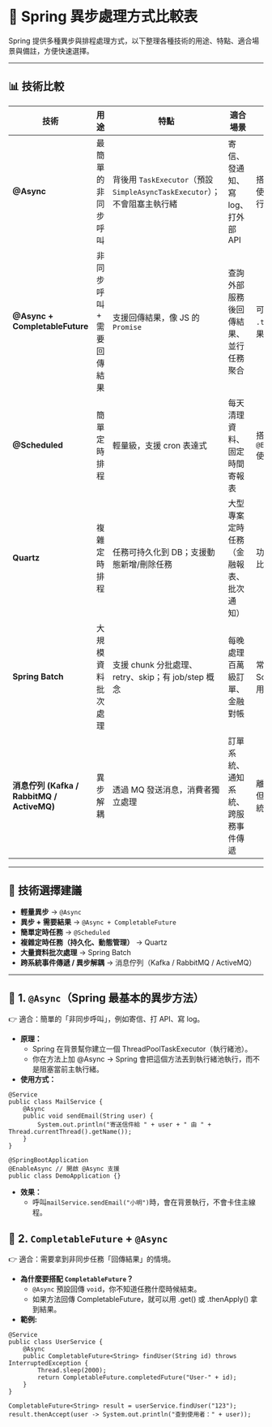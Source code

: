 # 📖 Spring 異步處理方式比較表

Spring 提供多種異步與排程處理方式，以下整理各種技術的用途、特點、適合場景與備註，方便快速選擇。

---

## 📊 技術比較

| 技術 | 用途 | 特點 | 適合場景 | 備註 |
|------|------|------|----------|------|
| **@Async** | 最簡單的非同步呼叫 | 背後用 `TaskExecutor`（預設 `SimpleAsyncTaskExecutor`）；不會阻塞主執行緒 | 寄信、發通知、寫 log、打外部 API | 搭配 `@EnableAsync` 使用；可改配置執行緒池 |
| **@Async + CompletableFuture** | 非同步呼叫 + 需要回傳結果 | 支援回傳結果，像 JS 的 `Promise` | 查詢外部服務後回傳結果、並行任務聚合 | 可用 `.get()` 或 `.thenApply()` 拿結果 |
| **@Scheduled** | 簡單定時排程 | 輕量級，支援 cron 表達式 | 每天清理資料、固定時間寄報表 | 搭配 `@EnableScheduling` 使用 |
| **Quartz** | 複雜定時排程 | 任務可持久化到 DB；支援動態新增/刪除任務 | 大型專案定時任務（金融報表、批次通知） | 功能強大，但配置比 `@Scheduled` 複雜 |
| **Spring Batch** | 大規模資料批次處理 | 支援 chunk 分批處理、retry、skip；有 job/step 概念 | 每晚處理百萬級訂單、金融對帳 | 常與 Quartz 或 Scheduler 搭配使用 |
| **消息佇列 (Kafka / RabbitMQ / ActiveMQ)** | 異步解耦 | 透過 MQ 發送消息，消費者獨立處理 | 訂單系統、通知系統、跨服務事件傳遞 | 離開 Spring 本身，但最常見於大型系統 |

---

## 🎯 技術選擇建議

- **輕量異步** → `@Async`
- **異步 + 需要結果** → `@Async + CompletableFuture`
- **簡單定時任務** → `@Scheduled`
- **複雜定時任務（持久化、動態管理）** → Quartz
- **大量資料批次處理** → Spring Batch
- **跨系統事件傳遞 / 異步解耦** → 消息佇列（Kafka / RabbitMQ / ActiveMQ）

---
## 🔹 1. `@Async`（Spring 最基本的異步方法）
👉 適合：簡單的「非同步呼叫」，例如寄信、打 API、寫 log。
- **原理：**
  - Spring 在背景幫你建立一個 ThreadPoolTaskExecutor（執行緒池）。
  - 你在方法上加 @Async → Spring 會把這個方法丟到執行緒池執行，而不是阻塞當前主執行緒。
- **使用方式：**
```dbn-psql
@Service
public class MailService {
    @Async
    public void sendEmail(String user) {
        System.out.println("寄送信件給 " + user + " 由 " + Thread.currentThread().getName());
    }
}
```
```dbn-psql
@SpringBootApplication
@EnableAsync // 開啟 @Async 支援
public class DemoApplication {}
```
- **效果：**
  - 呼叫`mailService.sendEmail("小明")`時，會在背景執行，不會卡住主線程。
## 🔹 2. `CompletableFuture` + `@Async`
👉 適合：需要拿到非同步任務「回傳結果」的情境。
- **為什麼要搭配 `CompletableFuture`？**
  - `@Async` 預設回傳 `voi`d，你不知道任務什麼時候結束。
  - 如果方法回傳 CompletableFuture<T>，就可以用 .get() 或 .thenApply() 拿到結果。
- **範例:**
```dbn-psql
@Service
public class UserService {
    @Async
    public CompletableFuture<String> findUser(String id) throws InterruptedException {
        Thread.sleep(2000);
        return CompletableFuture.completedFuture("User-" + id);
    }
}
```
```dbn-psql
CompletableFuture<String> result = userService.findUser("123");
result.thenAccept(user -> System.out.println("查到使用者：" + user));
```